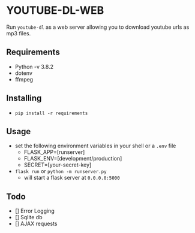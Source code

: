 # YOUTUBE-DL-WEB

Run `youtube-dl` as a web server allowing you to download youtube urls as mp3 files.

## Requirements

- Python -v 3.8.2
- dotenv
- ffmpeg

## Installing

- `pip install -r requirements`

## Usage

- set the following environment variables in your shell or a `.env` file
  - FLASK_APP=[runserver]
  - FLASK_ENV=[development/production]
  - SECRET=[your-secret-key]
- `flask run` or `python -m runserver.py`
  - will start a flask server at `0.0.0.0:5000`

## Todo

- [] Error Logging
- [] Sqlite db
- [] AJAX requests
